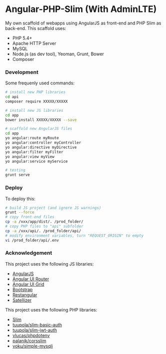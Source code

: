 # Angular-PHP-Slim (With AdminLTE)

My own scaffold of webapps using AngularJS as front-end and PHP Slim as back-end. This scaffold uses:
* PHP 5.4+
* Apache HTTP Server
* MySQL
* Node.js (as dev tool), Yeoman, Grunt, Bower
* Composer

### Development

Some frequenly used commands:

```sh
# install new PHP libraries
cd api
composer require XXXXX/XXXXX

# install new JS libraries
cd app
bower install XXXXX/XXXXX --save

# scaffold new AngularJS files
cd app
yo angular:route myRoute
yo angular:controller myController
yo angular:directive myDirective
yo angular:filter myFilter
yo angular:view myView
yo angular:service myService

# testing
grunt serve
```

### Deploy

To deploy this:

```sh
# build JS project (and ignore JS warnings)
grunt --force
# copy front-end files
cp -a /xxx/app/dist/. /prod_folder/
# copy PHP files to "api" subfolder
cp -a /xxx/api/. /prod_folder/api/
# modify environment variables, turn "REQUEST_ORIGIN" to empty
vi /prod_folder/api/.env
```

### Acknowledgement

This project uses the following JS libraries:
* [AngularJS](https://angularjs.org/)
* [Angular UI Router](https://github.com/angular-ui/ui-router)
* [Angular UI Grid](https://github.com/angular-ui/ui-grid)
* [Bootstrap](http://getbootstrap.com/)
* [Restangular](https://github.com/mgonto/restangular)
* [Satellizer](https://github.com/sahat/satellizer)

This project uses the following PHP libraries:
* [Slim](http://www.slimframework.com/)
* [tuupola/slim-basic-auth](https://github.com/tuupola/slim-basic-auth)
* [tuupola/slim-jwt-auth](https://github.com/tuupola/slim-jwt-auth)
* [vlucas/phpdotenv](https://github.com/vlucas/phpdotenv)
* [palanik/corsslim](https://github.com/palanik/CorsSlim)
* [voku/simple-mysqli](https://github.com/voku/simple-mysqli)